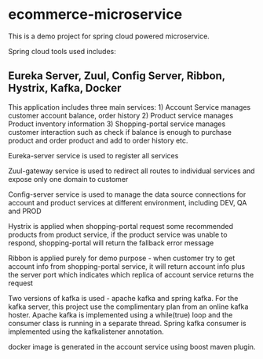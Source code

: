 # ecommerce-microservice

This is a demo project for spring cloud powered microservice.

Spring cloud tools used includes:
## Eureka Server, Zuul, Config Server, Ribbon, Hystrix, Kafka, Docker

This application includes three main services: 1) Account Service manages customer account balance, order history 2) Product service manages Product inventory information 3) Shopping-portal service manages customer interaction such as check if balance is enough to purchase product and order product and add to order history etc.

Eureka-server service is used to register all services

Zuul-gateway service is used to redirect all routes to individual services and expose only one domain to customer

Config-server service is used to manage the data source connections for account and product services at different environment, including DEV, QA and PROD

Hystrix is applied when shopping-portal request some recommended products from product service, if the product service was unable to respond, shopping-portal will return the fallback error message

Ribbon is applied purely for demo purpose - when customer try to get account info from shopping-portal service, it will return account info plus the server port which indicates which replica of account service returns the request

Two versions of kafka is used - apache kafka and spring kafka. For the kafka server, this project use the complimentary plan from an online kafka hoster. Apache kafka is implemented using a while(true) loop and the consumer class is running in a separate thread. Spring kafka consumer is implemented using the kafkalistener annotation.

docker image is generated in the account service using boost maven plugin.

